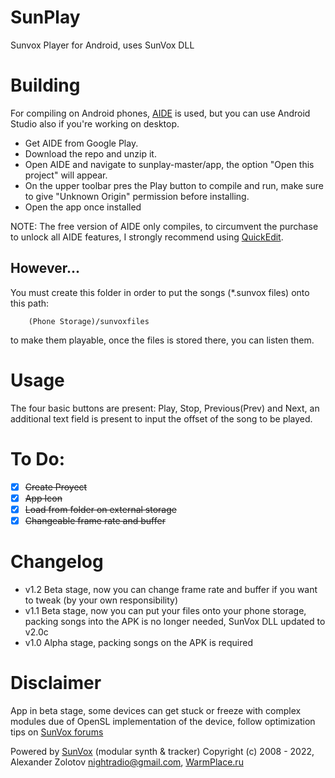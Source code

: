 # SunPlay
Sunvox Player for Android, uses SunVox DLL

# Building
For compiling on Android phones, [AIDE](https://www.android-ide.com/) is used, but you can use Android Studio also if you're working on desktop.
- Get AIDE from Google Play.
- Download the repo and unzip it.
- Open AIDE and navigate to sunplay-master/app, the option "Open this project" will appear.
- On the upper toolbar pres the Play button to compile and run, make sure to give "Unknown Origin" permission before installing.
- Open the app once installed

NOTE: The free version of AIDE only compiles, to circumvent the purchase to unlock all AIDE features, I strongly recommend using [QuickEdit](https://play.google.com/store/apps/details?id=com.rhmsoft.edit).

## However...
You must create this folder in order to put the songs (*.sunvox files) onto this path:
```
	(Phone Storage)/sunvoxfiles
```
to make them playable, once the files is stored there, you can listen them.

# Usage

The four basic buttons are present: Play, Stop, Previous(Prev) and Next, an additional text field is present to input the offset of the song to be played.

# To Do:

- [x] <del>Create Proyect</del>
- [x] <del>App Icon</del>
- [x] <del>Load from folder on external storage</del>
- [x] <del>Changeable frame rate and buffer</del>

# Changelog

- v1.2 Beta stage, now you can change frame rate and buffer if you want to tweak (by your own responsibility)
- v1.1 Beta stage, now you can put your files onto your phone storage, packing songs into the APK is no longer needed, SunVox DLL updated to v2.0c
- v1.0 Alpha stage, packing songs on the APK is required

# Disclaimer

App in beta stage, some devices can get stuck or freeze with complex modules due of OpenSL implementation of the device, follow optimization tips on [SunVox forums](https://warmplace.ru/forum/viewtopic.php?f=3&t=2379&p=7730)

Powered by [SunVox](https://warmplace.ru/soft/sunvox) (modular synth & tracker)
Copyright (c) 2008 - 2022, Alexander Zolotov <nightradio@gmail.com>, [WarmPlace.ru](https://warmplace.ru)